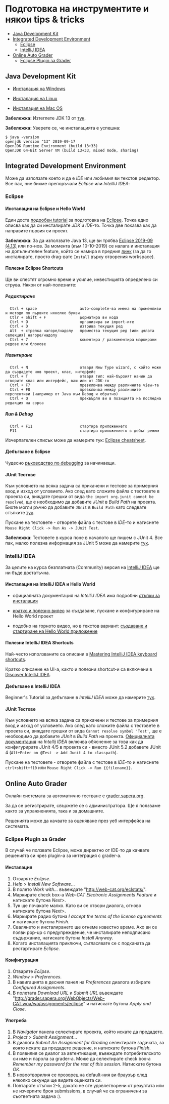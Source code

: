 # Подготовка на инструментите и някои tips & tricks

- [Java Development Kit](#java-development-kit)
- [Integrated Development Environment](#integrated-development-environment)
    - [Eclipse](#eclipse)
    - [IntelliJ IDEA](#intellij-idea)
- [Online Auto Grader](#online-auto-grader)
    - [Eclipse Plugin за Grader](#eclipse-plugin-за-grader)
       
## Java Development Kit

- [Инсталация на Windows](https://docs.oracle.com/en/java/javase/13/install/installation-jdk-microsoft-windows-platforms.html#GUID-A740535E-9F97-448C-A141-B95BF1688E6F)

- [Инсталация на Linux](https://docs.oracle.com/en/java/javase/13/install/installation-jdk-linux-platforms.html#GUID-737A84E4-2EFF-4D38-8E60-3E29D1B884B8)

- [Инсталация на Mac OS](https://docs.oracle.com/en/java/javase/13/install/installation-jdk-macos.html#GUID-2FE451B0-9572-4E38-A1A5-568B77B146DE)

**Забележка:** Изтеглете JDK 13 от [тук](
https://jdk.java.net/13/).

**Забележка:** Уверете се, че инсталацията е успешна:

```console
$ java -version
openjdk version "13" 2019-09-17
OpenJDK Runtime Environment (build 13+33)
OpenJDK 64-Bit Server VM (build 13+33, mixed mode, sharing)
```

## Integrated Development Environment

Може да използате което и да е _IDE_ или любимия ви текстов редактор. Все пак, ние бихме препоръчали _Eclipse_ или _IntelliJ IDEA_:

### Eclipse

#### Инсталация на Eclipse и Hello World

Един доста [подробен tutorial](https://www.ntu.edu.sg/home/ehchua/programming/howto/EclipseJava_HowTo.html) за подготовка на [Eclipse]((https://www.eclipse.org/downloads/eclipse-packages/)). Точка едно описва как да си инсталирате _JDK_ и _IDE_-то. Точка две показва как да направите първия си проект.

**Забележка**: За да използвате Java 13, ще ви трябва [Eclipse 2019-09 (4.13)](https://marketplace.eclipse.org/content/java-13-support-eclipse-2019-09-413) или по-нов. За момента (към 10-10-2019) се налага и инсталация на допълнителен feature, който се намира в предния [линк](https://marketplace.eclipse.org/content/java-13-support-eclipse-2019-09-413) (за да го инсталирате, просто drag-вате `Install` върху отворения workspace).

#### Полезни Eclipse Shortcuts

Ще ви спестят огромно време и усилие, инвестицията определено си струва.
Някои от най-полезните:

##### Редактиране

      Ctrl + space                   auto-complete-ва имена на променливи и методи по първите няколко букви
      Ctlr + Shift + F               форматира ви кода
      Ctrl + O                       организира ви import-ите
      Ctrl + D                       изтрива текущия ред
      Alt  + стрелка нагоре/надолу   премества текущия ред (или цялата селекция) нагоре/надолу
      Ctrl + 7                       коментира / разкоментира маркирани редове или блокове

##### Навигиране

      Ctrl + N                       oтваря New Type wizard, с който може да създадете нов проект, клас, интерфейс
      Ctrl + T                       oтваря тип: най-бързият начин да отворите клас или интерфейс, ваш или от JDK-то
      Ctrl + F7                      превключва между различните view-та
      Ctrl + F8                      превключва между различните перспективи (например от Java към Debug и обратно)
      Ctrl + Q                       прехвърля ви в позицията на последна редакция на сорса

##### Run & Debug

      Ctrl + F11                     стартира приложението
      F11                            стартира приложението в дебъг режим

Изчерпателен списък може да намерите тук: [Eclipse cheatsheet](https://github.com/pellaton/eclipse-cheatsheet).

#### Дебъгване в Eclipse

Чудесно [ръководство по debugging](https://www.eclipse.org/community/eclipse_newsletter/2017/june/article1.php) за начинаещи.

#### JUnit Тестове

Към условието на всяка задача са прикачени и тестове за примерния вход и изход от условието. Ако след като сложите файла с тестовете в проекта си, виждате грешки от вида `the import org.junit cannot be resolved`, ще е необходимо да добавите _JUnit_ в _Build Path_ на проекта. Бихте могли ръчно да добавите `JUnit` в `Build Path` като следвате стъпките [тук](https://www.tutorialspoint.com/junit/junit_plug_with_eclipse.htm).


Пускане на тестовете - отворете файла с тестове в _IDE_-то и натиснете `Mouse Right Click -> Run As -> JUnit Test`.

**Забележка**: Тестовете в курса поне в началото ще пишем с JUnit 4. Все пак, малко полезна информация за JUnit 5 може да намерите [тук](https://www.eclipse.org/community/eclipse_newsletter/2017/october/article5.php).

### IntelliJ IDEA

За целите на курса безплатната (Community) версия на [IntelliJ IDEA](https://www.jetbrains.com/idea/download/) ще ни бъде достатъчна.

#### Инсталация на IntelliJ IDEA и Hello World

- официалната документация на _IntelliJ IDEA_ има подробни [стъпки за инсталация](https://www.jetbrains.com/help/idea/install-and-set-up-product.html)

- [кратко и полезно видео](https://www.youtube.com/watch?time_continue=245&v=c0efB_CKOYo) за създаване, пускане и конфигуриране на Hello World проект

- подобно на горното видео, но в текстов вариант: [създаване и стартиране на Hello World приложение](https://www.jetbrains.com/help/idea/creating-and-running-your-first-java-application.html)

#### Полезни IntelliJ IDEA Shortcuts

 Най-често използваните са описани в [Mastering IntelliJ IDEA keyboard shortcuts](https://www.jetbrains.com/help/idea/mastering-keyboard-shortcuts.html#d1746384e89).

Кратко описание на UI-а, както и полезни shortcut-и са включени в [Discover IntelliJ IDEA](https://www.jetbrains.com/help/idea/discover-intellij-idea.html).

#### Дебъгване в IntelliJ IDEA

Beginner's Tutorial за дебъгване в _IntelliJ IDEA_ може да намерите [тук](https://www.jetbrains.com/help/idea/debugging-your-first-java-application.html).

#### JUnit Тестове

Към условието на всяка задача са прикачени и тестове за примерния вход и изход от условието. Ако след като сложите файла с тестовете в проекта си, виждате грешки от вида `Cannot resolve symbol 'Test'`, ще е необходимо да добавите _JUnit_ в _Build Path_ на проекта. [Официалната документация](https://www.jetbrains.com/help/idea/configuring-testing-libraries.html) на _Intellij IDEA_ включва  обяснение за това как да конфигурирате JUnit 4/5 в проекта си - вместо JUnit 5.2 добавете JUnit 4 (`Alt+Enter on @Test -> Add Junit 4 to classpath`).

Пускане на тестовете - отворете файла с тестове в _IDE_-то и натиснете `ctrl+shift+f10` или `Mouse Right Click -> Run {{filename}}`.

## Online Auto Grader

Онлайн системата за автоматично тестване e [grader.sapera.org](http://grader.sapera.org).

За да се регистрирате, свържете се с администратора.
Ще я ползваме както за упражненията, така и за домашните.

Решенията може да качвате за оценяване през уеб интерфейса на системата.

### Eclipse Plugin за Grader

В случай че ползвате Eclipse, може директно от IDE-то да качвате решенията си чрез plugin-а за интеграция с grader-a.

#### Инсталация

1. Отваряте _Eclipse_.
2. _Help_ > _Install New Software_...
3. В полето _Work with..._ въвеждате "http://web-cat.org/eclstats/".
4. Маркирате check box-a _Web-CAT Electronic Assignments Featurе_ и натискате бутона _Next>_.
5. Тук ще почакате малко. Като ви се отвори диалога, отново натискате бутона _Next>_.
6. Маркирате радио бутона _I accept the terms of the license agreements_ и натискате бутона _Finish_.
7. Свалянето и инсталирането ще отнеме известно време. Ако ви се появи pop-up с предупреждение, че инсталирате неподписано съдържание, натискате бутона _Install Anyway_.
8. Когато инсталацията приключи, съгласявате се с подканата да рестартирате _Eclipse_.

#### Конфигурация

1. Отваряте _Eclipse_.
2. _Window_ > _Preferences_.
3. В навигацията в десния панел на _Preferences_ диалога избирате _Configured Assignments_.
4. В полетата _Download URL_ и _Submit URL_ въвеждате "http://grader.sapera.org/WebObjects/Web-CAT.woa/wa/assignments/eclipse" и натискате бутона _Apply and Close_.

#### Употреба

1. В _Navigator_ панела селектирате проекта, който искате да предадете.
2. _Project_ > _Submit Assignment_...
3. В диалога _Submit An Assignment for Grading_ селектирате задачата, за която искате да предадете решение, и натискате бутона _Finish_.
4. В появилия се диалог за автентикация, въвеждате потребителското си име и парола за grader-a. Може да селектирате check box-a _Remember my password for the rest of this session_. Натискате бутона _ОК_.
5. В новоотворилия се прозорец на default-ния ви браузър след няколко секунди ще видите оценката си.
6. Повтаряте стъпки 2-5, докато не сте удовлетворени от резултата или не изчерпите броя submissions, в случай че са ограничени за съответната задача :).
